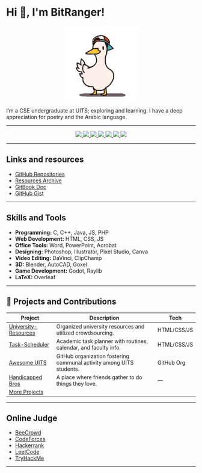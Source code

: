 
# Hi 👋, I'm BitRanger!

<p align="center"><img src="shuba-duck-know-your-meme.gif" height="200px" width="200px"></p>

I’m a CSE undergraduate at UITS; exploring and learning. I have a deep appreciation for poetry and the Arabic language.

---

<p align="center">
  <a href="https://discordapp.com/users/461953229299646471" target="_blank">
    <img src="https://img.shields.io/badge/Discord-7289DA?style=for-the-badge&logo=discord&logoColor=white" />
  </a>
  <a href="https://mail.google.com/mail/u/0/?tf=cm&fs=1&to=b1tranger.01@gmail.com&hl=en" target="_blank">
    <img src="https://img.shields.io/badge/Gmail-D14836?style=for-the-badge&logo=gmail&logoColor=white" />
  </a>
  <a href="https://www.linkedin.com/in/gaus-saraf-0471b81a4/" target="_blank">
    <img src="https://img.shields.io/badge/LinkedIn-0077B5?style=for-the-badge&logo=linkedin&logoColor=white" />
  </a>
  <a href="https://github.com/b1tranger" target="_blank">
    <img src="https://img.shields.io/badge/GitHub-181717?style=for-the-badge&logo=github&logoColor=white" />
  </a>
  <a href="https://www.behance.net/b1tranger" target="_blank">
    <img src="https://img.shields.io/badge/Behance-1769ff?style=for-the-badge&logo=behance&logoColor=white" />
  </a>
  <a href="https://m.facebook.com/bink.birb/" target="_blank">
      <img src="https://img.shields.io/badge/Facebook-1877F2?style=for-the-badge&logo=facebook&logoColor=white" />
  </a>
  <a href="https://www.blogger.com/profile/09013726977236642072" target="_blank">
      <img src="https://img.shields.io/badge/Blogger-FF5722?style=for-the-badge&logo=blogger&logoColor=white" />
  </a>

</p>

---

## Links and resources
* [GitHub Repositories](https://github.com/b1tranger?tab=repositories)
* [Resources Archive](https://b1tranger.netlify.app/dump)
* [GitBook Doc](https://b1tranger.gitbook.io/archive/)
* [GitHub Gist](https://gist.github.com/b1tranger)

---

## Skills and Tools
- **Programming:** C, C++, Java, JS, PHP  
- **Web Development:** HTML, CSS, JS  
- **Office Tools:** Word, PowerPoint, Acrobat  
- **Designing:** Photoshop, Illustrator, Pixel Studio, Canva  
- **Video Editing:** DaVinci, ClipChamp  
- **3D:** Blender, AutoCAD, Goxel  
- **Game Development:** Godot, Raylib  
- **LaTeX:** Overleaf

---

## 🚀 Projects and Contributions
| Project | Description | Tech |
|---------|-------------|------|
| [University-Resources](https://b1tacad.netlify.app/) | Organized university resources and utilized crowdsourcing. | HTML/CSS/JS |
| [Task-Scheduler](https://b1tsched.netlify.app/) | Academic task planner with routines, calendar, and faculty info. | HTML/CSS/JS |
| [Awesome UITS](https://github.com/oU1TS) | GitHub organization fostering communal activity among UITS students. | GitHub Org |
| [Handicapped Bros](https://github.com/Handicapped-Bros) | A place where friends gather to do things they love. | — |
| [More Projects](https://b1tranger.netlify.app/projects) | |

---

## Online Judge
* [BeeCrowd](https://judge.beecrowd.com/en/profile/463909)
* [CodeForces](https://codeforces.com/profile/BitRanger)
* [Hackerrank](https://www.hackerrank.com/profile/b1tranger)
* [LeetCode](https://leetcode.com/u/b1ranger/)
* [TryHackMe](https://tryhackme.com/p/b1tranger)

---
